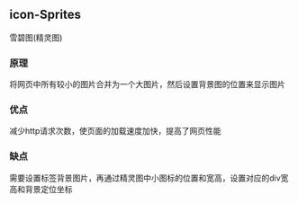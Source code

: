 ## icon-Sprites

雪碧图(精灵图)

### 原理

将网页中所有较小的图片合并为一个大图片，然后设置背景图的位置来显示图片

### 优点

减少http请求次数，使页面的加载速度加快，提高了网页性能

### 缺点

需要设置标签背景图片，再通过精灵图中小图标的位置和宽高，设置对应的div宽高和背景定位坐标

